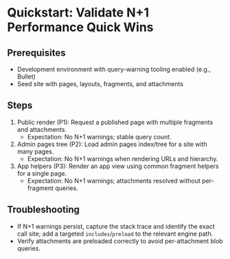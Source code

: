 # Quickstart: Validate N+1 Performance Quick Wins

## Prerequisites
- Development environment with query-warning tooling enabled (e.g., Bullet)
- Seed site with pages, layouts, fragments, and attachments

## Steps
1. Public render (P1): Request a published page with multiple fragments and attachments.
   - Expectation: No N+1 warnings; stable query count.
2. Admin pages tree (P2): Load admin pages index/tree for a site with many pages.
   - Expectation: No N+1 warnings when rendering URLs and hierarchy.
3. App helpers (P3): Render an app view using common fragment helpers for a single page.
   - Expectation: No N+1 warnings; attachments resolved without per-fragment queries.

## Troubleshooting
- If N+1 warnings persist, capture the stack trace and identify the exact call site; add a targeted `includes`/`preload` to the relevant engine path.
- Verify attachments are preloaded correctly to avoid per-attachment blob queries.
